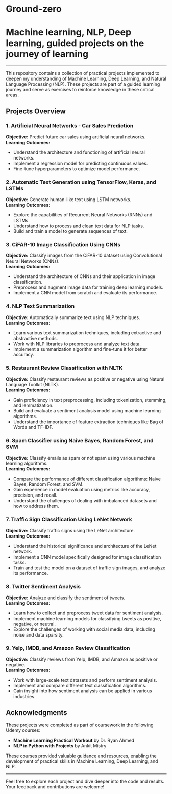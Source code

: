 # Ground-zero
# Machine learning, NLP, Deep learning, guided projects on the journey of learning
--------------------------------------------------------------------------------
This repository contains a collection of practical projects implemented to deepen my understanding of Machine Learning, Deep Learning, and Natural Language Processing (NLP). These projects are part of a guided learning journey and serve as exercises to reinforce knowledge in these critical areas.

## Projects Overview

### 1. Artificial Neural Networks - Car Sales Prediction
**Objective:** Predict future car sales using artificial neural networks.  
**Learning Outcomes:**
- Understand the architecture and functioning of artificial neural networks.
- Implement a regression model for predicting continuous values.
- Fine-tune hyperparameters to optimize model performance.

### 2. Automatic Text Generation using TensorFlow, Keras, and LSTMs
**Objective:** Generate human-like text using LSTM networks.  
**Learning Outcomes:**
- Explore the capabilities of Recurrent Neural Networks (RNNs) and LSTMs.
- Understand how to process and clean text data for NLP tasks.
- Build and train a model to generate sequences of text.

### 3. CiFAR-10 Image Classification Using CNNs
**Objective:** Classify images from the CiFAR-10 dataset using Convolutional Neural Networks (CNNs).  
**Learning Outcomes:**
- Understand the architecture of CNNs and their application in image classification.
- Preprocess and augment image data for training deep learning models.
- Implement a CNN model from scratch and evaluate its performance.

### 4. NLP Text Summarization
**Objective:** Automatically summarize text using NLP techniques.  
**Learning Outcomes:**
- Learn various text summarization techniques, including extractive and abstractive methods.
- Work with NLP libraries to preprocess and analyze text data.
- Implement a summarization algorithm and fine-tune it for better accuracy.

### 5. Restaurant Review Classification with NLTK
**Objective:** Classify restaurant reviews as positive or negative using Natural Language Toolkit (NLTK).  
**Learning Outcomes:**
- Gain proficiency in text preprocessing, including tokenization, stemming, and lemmatization.
- Build and evaluate a sentiment analysis model using machine learning algorithms.
- Understand the importance of feature extraction techniques like Bag of Words and TF-IDF.

### 6. Spam Classifier using Naive Bayes, Random Forest, and SVM
**Objective:** Classify emails as spam or not spam using various machine learning algorithms.  
**Learning Outcomes:**
- Compare the performance of different classification algorithms: Naive Bayes, Random Forest, and SVM.
- Gain experience in model evaluation using metrics like accuracy, precision, and recall.
- Understand the challenges of dealing with imbalanced datasets and how to address them.

### 7. Traffic Sign Classification Using LeNet Network
**Objective:** Classify traffic signs using the LeNet architecture.  
**Learning Outcomes:**
- Understand the historical significance and architecture of the LeNet network.
- Implement a CNN model specifically designed for image classification tasks.
- Train and test the model on a dataset of traffic sign images, and analyze its performance.

### 8. Twitter Sentiment Analysis
**Objective:** Analyze and classify the sentiment of tweets.  
**Learning Outcomes:**
- Learn how to collect and preprocess tweet data for sentiment analysis.
- Implement machine learning models for classifying tweets as positive, negative, or neutral.
- Explore the challenges of working with social media data, including noise and data sparsity.

### 9. Yelp, IMDB, and Amazon Review Classification
**Objective:** Classify reviews from Yelp, IMDB, and Amazon as positive or negative.  
**Learning Outcomes:**
- Work with large-scale text datasets and perform sentiment analysis.
- Implement and compare different text classification algorithms.
- Gain insight into how sentiment analysis can be applied in various industries.

## Acknowledgments

These projects were completed as part of coursework in the following Udemy courses:
- **Machine Learning Practical Workout** by Dr. Ryan Ahmed
- **NLP in Python with Projects** by Ankit Mistry

These courses provided valuable guidance and resources, enabling the development of practical skills in Machine Learning, Deep Learning, and NLP.

---

Feel free to explore each project and dive deeper into the code and results. Your feedback and contributions are welcome!
